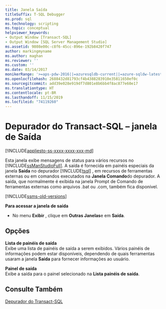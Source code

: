 ```yaml
---
title: Janela Saída
titleSuffix: T-SQL Debugger
ms.prod: sql
ms.technology: scripting
ms.topic: conceptual
helpviewer_keywords:
- Output Window [Transact-SQL]
- Output Window [SQL Server Management Studio]
ms.assetid: 9808e00c-c8f6-45cc-896e-192b8420f747
author: markingmyname
ms.author: maghan
ms.reviewer: ''
ms.custom: ''
ms.date: 03/14/2017
monikerRange: '>=aps-pdw-2016||=azuresqldb-current||=azure-sqldw-latest||>=sql-server-2016||=sqlallproducts-allversions||>=sql-server-linux-2017||=azuresqldb-mi-current'
ms.openlocfilehash: 2688432d81793cf4b4388283910e35811650ef0c
ms.sourcegitcommit: add39e028e919df7d801e8b6bb4f8ac877e60e17
ms.translationtype: HT
ms.contentlocale: pt-BR
ms.lasthandoff: 11/15/2019
ms.locfileid: "74119260"
---
```

# <a name="transact-sql-debugger---output-window"></a>Depurador do Transact-SQL – janela de Saída

[!INCLUDE[appliesto-ss-xxxx-xxxx-xxx-md](../../includes/appliesto-ss-xxxx-xxxx-xxx-md.md)]

Esta janela exibe mensagens de status para vários recursos no [!INCLUDE[ssManStudioFull](../../includes/ssmanstudiofull-md.md)]. A saída é fornecida em painéis especiais da janela **Saída** no depurador [!INCLUDE[tsql](../../includes/tsql-md.md)] , em recursos de ferramentas externas ou em comandos executados na **Janela Comando**do depurador. A saída, que normalmente é exibida na janela Prompt de Comando de ferramentas externas como arquivos .bat ou .com, também fica disponível.

[!INCLUDE[ssms-old-versions](../../includes/ssms-old-versions.md)]
  
 **Para acessar a janela de saída**  
  
-   No menu **Exibir** , clique em **Outras Janelas**e em **Saída**.  
  
## <a name="options"></a>Opções  
 **Lista de painéis de saída**  
 Exibe uma lista de painéis de saída a serem exibidos. Vários painéis de informações podem estar disponíveis, dependendo de quais ferramentas usaram a janela **Saída** para fornecer informações ao usuário.  
  
 **Painel de saída**  
 Exibe a saída para o painel selecionado na **Lista painéis de saída**.  
  
## <a name="see-also"></a>Consulte Também  
 [Depurador do Transact-SQL](../../relational-databases/scripting/transact-sql-debugger.md)  
